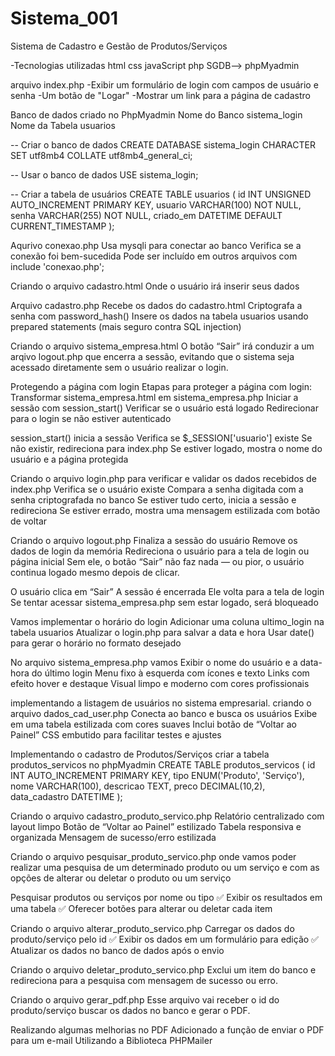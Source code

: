 # Sistema_001
Sistema de Cadastro e Gestão de Produtos/Serviços

-Tecnologias utilizadas
html
css
javaScript
php
SGDB--> phpMyadmin

arquivo index.php
-Exibir um formulário de login com campos de usuário e senha
-Um botão de "Logar"
-Mostrar um link para a página de cadastro

Banco de dados criado no PhpMyadmin
Nome do Banco sistema_login
Nome da Tabela usuarios

-- Criar o banco de dados
CREATE DATABASE sistema_login CHARACTER SET utf8mb4 COLLATE utf8mb4_general_ci;

-- Usar o banco de dados
USE sistema_login;

-- Criar a tabela de usuários
CREATE TABLE usuarios (
    id INT UNSIGNED AUTO_INCREMENT PRIMARY KEY,
    usuario VARCHAR(100) NOT NULL,
    senha VARCHAR(255) NOT NULL,
    criado_em DATETIME DEFAULT CURRENT_TIMESTAMP
);


Aqurivo conexao.php
Usa mysqli para conectar ao banco
Verifica se a conexão foi bem-sucedida
Pode ser incluído em outros arquivos com include 'conexao.php';

Criando o arquivo cadastro.html
Onde o usuário irá inserir seus dados

Arquivo cadastro.php
Recebe os dados do cadastro.html
Criptografa a senha com password_hash()
Insere os dados na tabela usuarios usando prepared statements (mais seguro contra SQL injection)

Criando o arquivo sistema_empresa.html
O botão “Sair” irá conduzir a um arqivo logout.php que encerra a sessão, evitando que o sistema seja acessado diretamente sem o usuário realizar o login.

Protegendo a página com login
Etapas para proteger a página com login:
Transformar sistema_empresa.html em sistema_empresa.php
Iniciar a sessão com session_start()
Verificar se o usuário está logado
Redirecionar para o login se não estiver autenticado

session_start() inicia a sessão
Verifica se $_SESSION['usuario'] existe
Se não existir, redireciona para index.php
Se estiver logado, mostra o nome do usuário e a página protegida

Criando o arquivo login.php para verificar e validar os dados recebidos de index.php
Verifica se o usuário existe
Compara a senha digitada com a senha criptografada no banco
Se estiver tudo certo, inicia a sessão e redireciona
Se estiver errado, mostra uma mensagem estilizada com botão de voltar

Criando o arquivo logout.php
Finaliza a sessão do usuário
Remove os dados de login da memória
Redireciona o usuário para a tela de login ou página inicial
Sem ele, o botão “Sair” não faz nada — ou pior, o usuário continua logado mesmo depois de clicar.

O usuário clica em “Sair”
A sessão é encerrada
Ele volta para a tela de login
Se tentar acessar sistema_empresa.php sem estar logado, será bloqueado

Vamos implementar o horário do login
Adicionar uma coluna ultimo_login na tabela usuarios
Atualizar o login.php para salvar a data e hora
Usar date() para gerar o horário no formato desejado

No arquivo sistema_empresa.php vamos Exibir o nome do usuário e a data-hora do último login
Menu fixo à esquerda com ícones e texto
Links com efeito hover e destaque
Visual limpo e moderno com cores profissionais

implementando a listagem de usuários no sistema empresarial.
criando o arquivo dados_cad_user.php
Conecta ao banco e busca os usuários
Exibe em uma tabela estilizada com cores suaves
Inclui botão de “Voltar ao Painel”
CSS embutido para facilitar testes e ajustes

Implementando o cadastro de Produtos/Serviços
criar a tabela produtos_servicos no phpMyadmin
CREATE TABLE produtos_servicos (
    id INT AUTO_INCREMENT PRIMARY KEY,
    tipo ENUM('Produto', 'Serviço'),
    nome VARCHAR(100),
    descricao TEXT,
    preco DECIMAL(10,2),
    data_cadastro DATETIME
);

Criando o arquivo cadastro_produto_servico.php
Relatório centralizado com layout limpo
Botão de “Voltar ao Painel” estilizado
Tabela responsiva e organizada
Mensagem de sucesso/erro estilizada

Criando o arquivo pesquisar_produto_servico.php
onde vamos poder realizar uma pesquisa de um determinado produto ou um serviço
e com as opções de alterar ou deletar o produto ou um serviço

Pesquisar produtos ou serviços por nome ou tipo 
✅ Exibir os resultados em uma tabela 
✅ Oferecer botões para alterar ou deletar cada item

Criando o arquivo alterar_produto_servico.php
Carregar os dados do produto/serviço pelo id 
✅ Exibir os dados em um formulário para edição 
✅ Atualizar os dados no banco de dados após o envio

Criando o arquivo deletar_produto_servico.php
Exclui um item do banco e redireciona para a pesquisa com 
mensagem de sucesso ou erro.

Criando o arquivo gerar_pdf.php
Esse arquivo vai receber o id do produto/serviço 
buscar os dados no banco e gerar o PDF.

Realizando algumas melhorias no PDF
Adicionado a função de enviar o PDF para um e-mail
Utilizando a Biblioteca PHPMailer